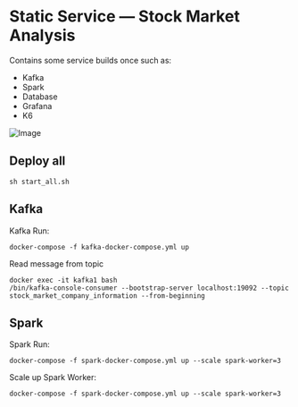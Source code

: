 # Static Service — Stock Market Analysis


Contains some service builds once such as:
- Kafka
- Spark
- Database
- Grafana
- K6

![Image](https://user-images.githubusercontent.com/47073675/245286899-455eeb28-43f2-4266-b83c-f58b8d546904.png)

## Deploy all
```shell
sh start_all.sh
```

## Kafka

Kafka Run:
```shell
docker-compose -f kafka-docker-compose.yml up 
```

Read message from topic
```shell
docker exec -it kafka1 bash
/bin/kafka-console-consumer --bootstrap-server localhost:19092 --topic stock_market_company_information --from-beginning
```

## Spark

Spark Run:
```shell
docker-compose -f spark-docker-compose.yml up --scale spark-worker=3
```

Scale up Spark Worker:
```shell
docker-compose -f spark-docker-compose.yml up --scale spark-worker=3
```


